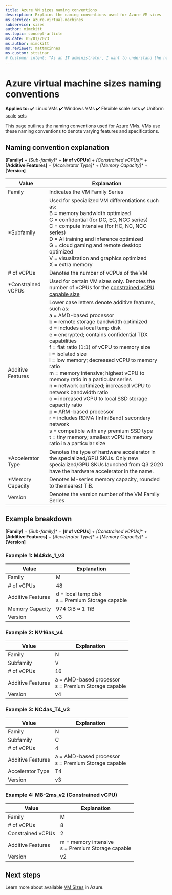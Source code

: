 ```yaml
---
title: Azure VM sizes naming conventions
description: Explains the naming conventions used for Azure VM sizes
ms.service: azure-virtual-machines
subservice: sizes
author: mimckitt
ms.topic: concept-article
ms.date: 05/01/2023
ms.author: mimckitt
ms.reviewer: mattmcinnes
ms.custom: sttsinar
# Customer intent: "As an IT administrator, I want to understand the naming conventions for Azure VM sizes, so that I can select the appropriate VM configuration based on features and specifications for my infrastructure needs."
---
```


# Azure virtual machine sizes naming conventions

**Applies to:** :heavy_check_mark: Linux VMs :heavy_check_mark: Windows VMs :heavy_check_mark: Flexible scale sets :heavy_check_mark: Uniform scale sets

This page outlines the naming conventions used for Azure VMs. VMs use these naming conventions to denote varying features and specifications.

## Naming convention explanation

**[Family]** + **[Sub-family*]** + **[# of vCPUs]** + **[Constrained vCPUs*]** + **[Additive Features]** + **[Accelerator Type*]** + **[Memory Capacity*]** + **[Version]**

|Value | Explanation|
|---|---|
| Family | Indicates the VM Family Series| 
| *Subfamily | Used for specialized VM differentiations such as: <br> B = memory bandwidth optimized <br>C = confidential (for DC, EC, NCC series)<br>C = compute intensive (for HC, NC, NCC series) <br>D = AI training and inference optimized <br>G = cloud gaming and remote desktop optimized <br>V = visualization and graphics optimized <br>X = extra memory|
| # of vCPUs| Denotes the number of vCPUs of the VM |
| *Constrained vCPUs| Used for certain VM sizes only. Denotes the number of vCPUs for the [constrained vCPU capable size](./constrained-vcpu.md) |
| Additive Features | Lower case letters denote additive features, such as: <br>a = AMD-based processor <br>b = remote storage bandwidth optimized <br>d = includes a local temp disk <br>e = encrypted; contains confidential TDX capabilities <br>f = flat ratio (1:1) of vCPU to memory size <br>i = isolated size <br>l = low memory; decreased vCPU to memory ratio <br>m = memory intensive; highest vCPU to memory ratio in a particular series <br>n = network optimized; increased vCPU to network bandwidth ratio <br>o = increased vCPU to local SSD storage capacity ratio<br>p = ARM-based processor <br>r = includes RDMA (InfiniBand) secondary network <br>s = compatible with any premium SSD type <br>t = tiny memory; smallest vCPU to memory ratio in a particular size 
| *Accelerator Type | Denotes the type of hardware accelerator in the specialized/GPU SKUs. Only new specialized/GPU SKUs launched from Q3 2020 have the hardware accelerator in the name. |
| *Memory Capacity | Denotes M-series memory capacity, rounded to the nearest TiB.
| Version | Denotes the version number of the VM Family Series |

## Example breakdown

**[Family]** + **[Sub-family*]** + **[# of vCPUs]** + **[Constrained vCPUs*]** + **[Additive Features]** + **[Accelerator Type*]** + **[Memory Capacity*]** + **[Version]**

### Example 1: M48ds_1_v3

|Value | Explanation|
|---|---|
| Family | M | 
| # of vCPUs | 48 |
| Additive Features | d = local temp disk <br> s = Premium Storage capable |
| Memory Capacity | 974 GiB ≈ 1 TiB |
| Version | v3 |

### Example 2: NV16as_v4

|Value | Explanation|
|---|---|
| Family | N | 
| Subfamily | V |
| # of vCPUs | 16 |
| Additive Features | a = AMD-based processor <br> s = Premium Storage capable |
| Version | v4 |

### Example 3: NC4as_T4_v3

|Value | Explanation|
|---|---|
| Family | N | 
| Subfamily | C |
| # of vCPUs | 4 |
| Additive Features | a = AMD-based processor <br> s = Premium Storage capable |
| Accelerator Type | T4 |
| Version | v3 |

### Example 4: M8-2ms_v2 (Constrained vCPU)

|Value | Explanation|
|---|---|
| Family | M | 
| # of vCPUs | 8 |
| Constrained vCPUs | 2 |
| Additive Features | m = memory intensive <br> s = Premium Storage capable |
| Version | v2 |

## Next steps

Learn more about available [VM Sizes](./sizes.md) in Azure.
